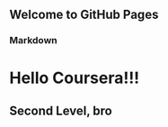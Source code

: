 ## Welcome to GitHub Pages

### Markdown


<html>
<head>
	<title>Hello Coursera</title>
</head>
<body>
<h1> Hello Coursera!!!</h1>
<h2> Second Level, bro</h2>
</body>
</html>
